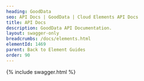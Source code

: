 ```yaml
---
heading: GoodData
seo: API Docs | GoodData | Cloud Elements API Docs
title: API Docs
description: GoodData API Documentation.
layout: swagger-only
breadcrumbs: /docs/elements.html
elementId: 1469
parent: Back to Element Guides
order: 90
---
```


{% include swagger.html %}
